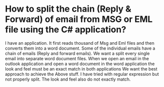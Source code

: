 
# How to split the chain (Reply & Forward) of email from MSG or EML file using the C# application?

I have an application. It first reads thousand of Msg and Eml files and then converts them into a word document. Some of the individual emails have a chain of emails (Reply and forward emails). We want a split every single email into separate word document files. When we open an email in the outlook application and open a word document in the word application the look and feel must be an exact match in both applications
We want the best approach to achieve the Above stuff.
I have tried with regular expression but not properly split. The look and feel also do not exactly match.

        
